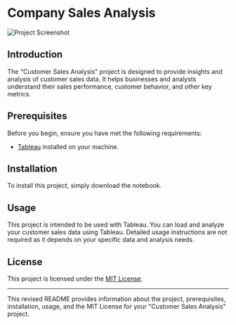 # Company Sales Analysis

![Project Screenshot](https://github.com/ameyagidh/CustomerSales/assets/65457905/7a1c0ed5-0cfa-4c93-bb87-8096728e110f)

## Introduction

The "Customer Sales Analysis" project is designed to provide insights and analysis of customer sales data. It helps businesses and analysts understand their sales performance, customer behavior, and other key metrics.

## Prerequisites

Before you begin, ensure you have met the following requirements:

- [Tableau](https://www.tableau.com/) installed on your machine.

## Installation

To install this project, simply download the notebook.

## Usage

This project is intended to be used with Tableau. You can load and analyze your customer sales data using Tableau. Detailed usage instructions are not required as it depends on your specific data and analysis needs.

## License

This project is licensed under the [MIT License](LICENSE).

---

This revised README provides information about the project, prerequisites, installation, usage, and the MIT License for your "Customer Sales Analysis" project.
